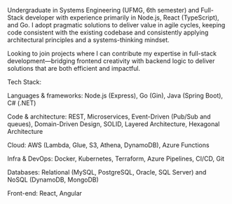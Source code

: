 Undergraduate in Systems Engineering (UFMG, 6th semester) and Full-Stack developer with experience primarily in Node.js, React (TypeScript), and Go. I adopt pragmatic solutions to deliver value in agile cycles, keeping code consistent with the existing codebase and consistently applying architectural principles and a systems-thinking mindset.

Looking to join projects where I can contribute my expertise in full-stack development—bridging frontend creativity with backend logic to deliver solutions that are both efficient and impactful.

Tech Stack:

Languages & frameworks: Node.js (Express), Go (Gin), Java (Spring Boot), C# (.NET)

Code & architecture: REST, Microservices, Event-Driven (Pub/Sub and queues), Domain-Driven Design, SOLID, Layered Architecture, Hexagonal Architecture

Cloud: AWS (Lambda, Glue, S3, Athena, DynamoDB), Azure Functions

Infra & DevOps: Docker, Kubernetes, Terraform, Azure Pipelines, CI/CD, Git

Databases: Relational (MySQL, PostgreSQL, Oracle, SQL Server) and NoSQL (DynamoDB, MongoDB)

Front-end: React, Angular
<!---
IgorGrieder/IgorGrieder is a ✨ special ✨ repository because its `README.md` (this file) appears on your GitHub profile.
You can click the Preview link to take a look at your changes.
--->
